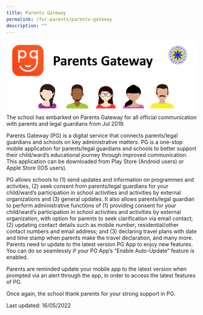 ```yaml
---
title: Parents Gateway
permalink: /for-parents/parents-gateway
description: ""
---
```

![](/images/Parents_Gateway.png)
The school has embarked on Parents Gateway for all official communication with parents and legal guardians from Jul 2019.

Parents Gateway (PG) is a digital service that connects parents/legal guardians and schools on key administrative matters. PG is a one-stop mobile application for parents/legal guardians and schools to better support their child/ward’s educational journey through improved communication. This application can be downloaded from Play Store (Android users) or Apple Store (IOS users).

PG allows schools to (1) send updates and information on programmes and activities, (2) seek consent from parents/legal guardians for your child/ward’s participation in school activities and activities by external organizations and (3) general updates. It also allows parents/legal guardian to perform administrative functions of (1) providing consent for your child/ward’s participation in school activities and activities by external organization, with option for parents to seek clarification via email contact; (2) updating contact details such as mobile number, residential/other contact numbers and email address; and (3) declaring travel plans with date and time stamp when parents make the travel declaration, and many more. Parents need to update to the latest version PG App to enjoy new features. You can do so seamlessly if your PG App’s “Enable Auto-Update” feature is enabled.

  

Parents are reminded update your mobile app to the latest version when prompted via an alert through the app, in order to access the latest features of PG.  

Once again, the school thank parents for your strong support in PG.

Last updated: 16/05/2022